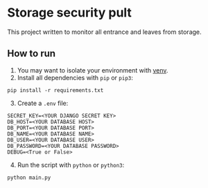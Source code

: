 # Storage security pult
This project written to monitor all entrance and leaves from storage.

## How to run
1. You may want to isolate your environment with [venv](https://docs.python.org/3/library/venv.html).
2. Install all dependencies with `pip` or `pip3`:
```
pip install -r requirements.txt
```
3. Create a `.env` file:
```
SECRET_KEY=<YOUR DJANGO SECRET KEY>
DB_HOST=<YOUR DATABASE HOST>
DB_PORT=<YOUR DATABASE PORT>
DB_NAME=<YOUR DATABASE NAME>
DB_USER=<YOUR DATABASE USER>
DB_PASSWORD=<YOUR DATABASE PASSWORD>
DEBUG=<True or False>
```
4. Run the script with `python` or `python3`:
```
python main.py
```
